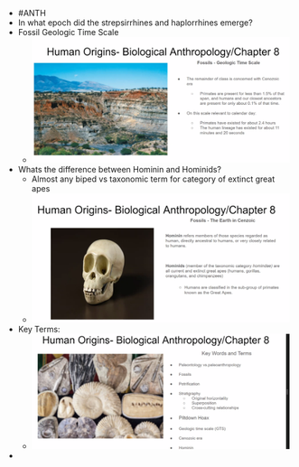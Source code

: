 - #ANTH
- In what epoch did the strepsirrhines and haplorrhines emerge?
- Fossil Geologic Time Scale
	- ![image.png](../assets/image_1712754450586_0.png)
- Whats the difference between Hominin and Hominids?
	- Almost any biped vs taxonomic term for category of extinct great apes
	- ![image.png](../assets/image_1712754549169_0.png)
- Key Terms:
	- ![image.png](../assets/image_1712754698707_0.png)
-